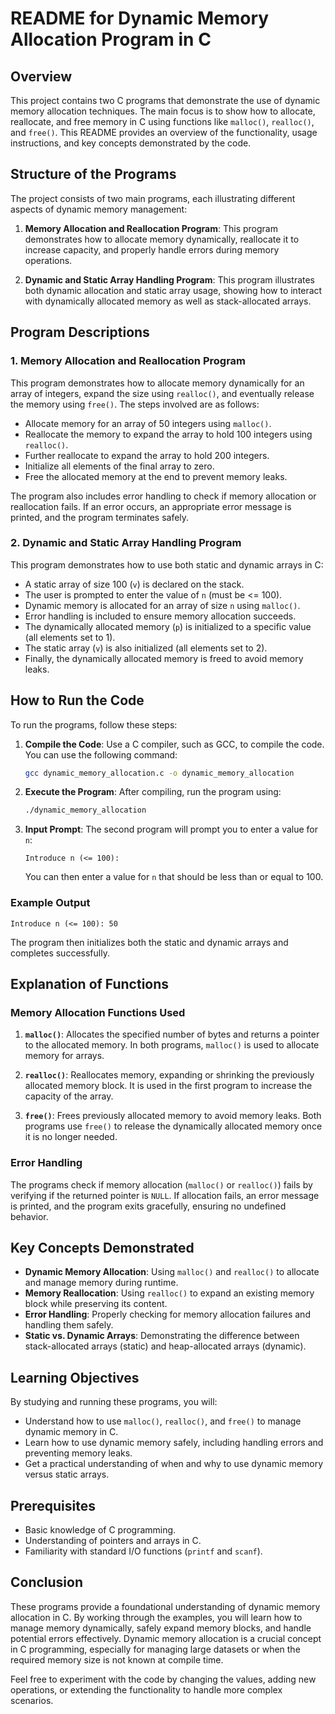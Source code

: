 # README for Dynamic Memory Allocation Program in C

## Overview

This project contains two C programs that demonstrate the use of dynamic memory allocation techniques. The main focus is to show how to allocate, reallocate, and free memory in C using functions like `malloc()`, `realloc()`, and `free()`. This README provides an overview of the functionality, usage instructions, and key concepts demonstrated by the code.

## Structure of the Programs

The project consists of two main programs, each illustrating different aspects of dynamic memory management:

1. **Memory Allocation and Reallocation Program**: This program demonstrates how to allocate memory dynamically, reallocate it to increase capacity, and properly handle errors during memory operations.

2. **Dynamic and Static Array Handling Program**: This program illustrates both dynamic allocation and static array usage, showing how to interact with dynamically allocated memory as well as stack-allocated arrays.

## Program Descriptions

### 1. Memory Allocation and Reallocation Program

This program demonstrates how to allocate memory dynamically for an array of integers, expand the size using `realloc()`, and eventually release the memory using `free()`. The steps involved are as follows:

- Allocate memory for an array of 50 integers using `malloc()`.
- Reallocate the memory to expand the array to hold 100 integers using `realloc()`.
- Further reallocate to expand the array to hold 200 integers.
- Initialize all elements of the final array to zero.
- Free the allocated memory at the end to prevent memory leaks.

The program also includes error handling to check if memory allocation or reallocation fails. If an error occurs, an appropriate error message is printed, and the program terminates safely.

### 2. Dynamic and Static Array Handling Program

This program demonstrates how to use both static and dynamic arrays in C:

- A static array of size 100 (`v`) is declared on the stack.
- The user is prompted to enter the value of `n` (must be <= 100).
- Dynamic memory is allocated for an array of size `n` using `malloc()`.
- Error handling is included to ensure memory allocation succeeds.
- The dynamically allocated memory (`p`) is initialized to a specific value (all elements set to 1).
- The static array (`v`) is also initialized (all elements set to 2).
- Finally, the dynamically allocated memory is freed to avoid memory leaks.

## How to Run the Code

To run the programs, follow these steps:

1. **Compile the Code**: Use a C compiler, such as GCC, to compile the code. You can use the following command:
   ```sh
   gcc dynamic_memory_allocation.c -o dynamic_memory_allocation
   ```
2. **Execute the Program**: After compiling, run the program using:
   ```sh
   ./dynamic_memory_allocation
   ```
3. **Input Prompt**: The second program will prompt you to enter a value for `n`:
   ```
   Introduce n (<= 100):
   ```
   You can then enter a value for `n` that should be less than or equal to 100.

### Example Output

```
Introduce n (<= 100): 50
```
The program then initializes both the static and dynamic arrays and completes successfully.

## Explanation of Functions

### Memory Allocation Functions Used

1. **`malloc()`**: Allocates the specified number of bytes and returns a pointer to the allocated memory. In both programs, `malloc()` is used to allocate memory for arrays.

2. **`realloc()`**: Reallocates memory, expanding or shrinking the previously allocated memory block. It is used in the first program to increase the capacity of the array.

3. **`free()`**: Frees previously allocated memory to avoid memory leaks. Both programs use `free()` to release the dynamically allocated memory once it is no longer needed.

### Error Handling

The programs check if memory allocation (`malloc()` or `realloc()`) fails by verifying if the returned pointer is `NULL`. If allocation fails, an error message is printed, and the program exits gracefully, ensuring no undefined behavior.

## Key Concepts Demonstrated

- **Dynamic Memory Allocation**: Using `malloc()` and `realloc()` to allocate and manage memory during runtime.
- **Memory Reallocation**: Using `realloc()` to expand an existing memory block while preserving its content.
- **Error Handling**: Properly checking for memory allocation failures and handling them safely.
- **Static vs. Dynamic Arrays**: Demonstrating the difference between stack-allocated arrays (static) and heap-allocated arrays (dynamic).

## Learning Objectives

By studying and running these programs, you will:

- Understand how to use `malloc()`, `realloc()`, and `free()` to manage dynamic memory in C.
- Learn how to use dynamic memory safely, including handling errors and preventing memory leaks.
- Get a practical understanding of when and why to use dynamic memory versus static arrays.

## Prerequisites

- Basic knowledge of C programming.
- Understanding of pointers and arrays in C.
- Familiarity with standard I/O functions (`printf` and `scanf`).

## Conclusion

These programs provide a foundational understanding of dynamic memory allocation in C. By working through the examples, you will learn how to manage memory dynamically, safely expand memory blocks, and handle potential errors effectively. Dynamic memory allocation is a crucial concept in C programming, especially for managing large datasets or when the required memory size is not known at compile time.

Feel free to experiment with the code by changing the values, adding new operations, or extending the functionality to handle more complex scenarios.

